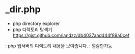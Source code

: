 


# _dir.php
- php directory explorer
- php 디렉토리 탐색기
 https://gist.github.com/landzz/db4037aadd44f89a0cef

 : php 웹서버의 디렉토리 내용을 보여줍니다.
 : 열람만가능



